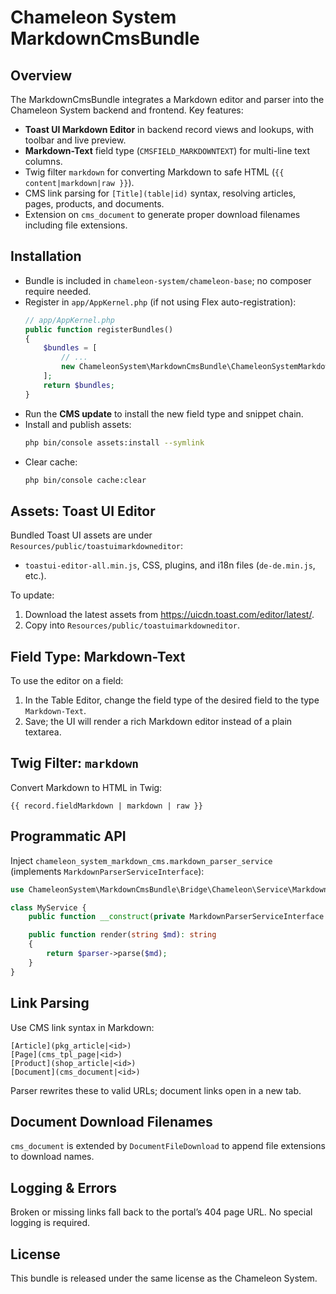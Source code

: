 Chameleon System MarkdownCmsBundle
==================================

Overview
--------
The MarkdownCmsBundle integrates a Markdown editor and parser into the Chameleon System backend and frontend.
Key features:
- **Toast UI Markdown Editor** in backend record views and lookups, with toolbar and live preview.
- **Markdown-Text** field type (`CMSFIELD_MARKDOWNTEXT`) for multi-line text columns.
- Twig filter `markdown` for converting Markdown to safe HTML (`{{ content|markdown|raw }}`).
- CMS link parsing for `[Title](table|id)` syntax, resolving articles, pages, products, and documents.
- Extension on `cms_document` to generate proper download filenames including file extensions.

Installation
------------
- Bundle is included in `chameleon-system/chameleon-base`; no composer require needed.
- Register in `app/AppKernel.php` (if not using Flex auto-registration):
  ```php
  // app/AppKernel.php
  public function registerBundles()
  {
      $bundles = [
          // ...
          new ChameleonSystem\MarkdownCmsBundle\ChameleonSystemMarkdownCmsBundle(),
      ];
      return $bundles;
  }
  ```
- Run the **CMS update** to install the new field type and snippet chain.
- Install and publish assets:
  ```bash
  php bin/console assets:install --symlink
  ```
- Clear cache:
  ```bash
  php bin/console cache:clear
  ```

Assets: Toast UI Editor
-----------------------
Bundled Toast UI assets are under `Resources/public/toastuimarkdowneditor`:
- `toastui-editor-all.min.js`, CSS, plugins, and i18n files (`de-de.min.js`, etc.).

To update:
1. Download the latest assets from https://uicdn.toast.com/editor/latest/.
2. Copy into `Resources/public/toastuimarkdowneditor`.

Field Type: Markdown-Text
-------------------------
To use the editor on a field:
1. In the Table Editor, change the field type of the desired field to the type `Markdown-Text`.
2. Save; the UI will render a rich Markdown editor instead of a plain textarea.

Twig Filter: `markdown`
-----------------------
Convert Markdown to HTML in Twig:
```twig
{{ record.fieldMarkdown | markdown | raw }}
```

Programmatic API
-----------------
Inject `chameleon_system_markdown_cms.markdown_parser_service` (implements `MarkdownParserServiceInterface`):
```php
use ChameleonSystem\MarkdownCmsBundle\Bridge\Chameleon\Service\MarkdownParserServiceInterface;

class MyService {
    public function __construct(private MarkdownParserServiceInterface $parser) {}

    public function render(string $md): string
    {
        return $parser->parse($md);
    }
}
```

Link Parsing
------------
Use CMS link syntax in Markdown:
```
[Article](pkg_article|<id>)
[Page](cms_tpl_page|<id>)
[Product](shop_article|<id>)
[Document](cms_document|<id>)
```
Parser rewrites these to valid URLs; document links open in a new tab.

Document Download Filenames
---------------------------
`cms_document` is extended by `DocumentFileDownload` to append file extensions to download names.

Logging & Errors
----------------
Broken or missing links fall back to the portal’s 404 page URL. No special logging is required.

License
-------
This bundle is released under the same license as the Chameleon System.